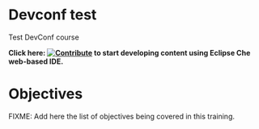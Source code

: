 # Devconf test

Test DevConf course

**Click here: [![Contribute](https://www.eclipse.org/che/contribute.svg)](https://192.168.49.2.nip.io/#https://github.com/rsriniva/devconf-test) to start developing content using Eclipse Che web-based IDE.**

# Objectives

FIXME: Add here the list of objectives being covered in this training.

